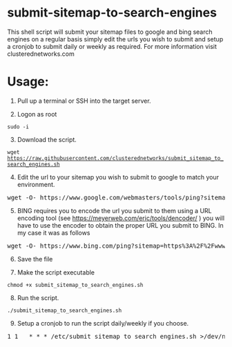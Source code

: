 # submit-sitemap-to-search-engines
This shell script will submit your sitemap files to google and bing search engines on a regular basis
simply edit the urls you wish to submit and setup a cronjob to submit daily or weekly as required.
For more information visit clusterednetworks.com



# Usage:

1. Pull up a terminal or SSH into the target server.

2. Logon as root

<code>sudo -i</code>

3. Download the script.

<code>wget https://raw.githubusercontent.com/clusterednetworks/submit_sitemap_to_search_engines.sh</code>

4. Edit the url to your sitemap you wish to submit to google to match your environment.
<pre>
wget -O- https://www.google.com/webmasters/tools/ping?sitemap=https://www.clusterednetworks.com/sitemap.xml
</pre>

5. BING requires you to encode the url you submit to them using a URL encoding tool (see https://meyerweb.com/eric/tools/dencoder/ )
you will have to use the encoder to obtain the proper URL you submit to BING. In my case it was as follows
<pre>
wget -O- https://www.bing.com/ping?sitemap=https%3A%2F%2Fwww.clusterednetworks.com%2Fsitemap.xml
</pre>

6. Save the file

7. Make the script executable

<code>chmod +x submit_sitemap_to_search_engines.sh</code>

8. Run the script.

<code>./submit_sitemap_to_search_engines.sh</code>

9. Setup a cronjob to run the script daily/weekly if you choose.
<pre>
1 1   * * * /etc/submit_sitemap_to_search_engines.sh >/dev/null 2>&1
</pre>

